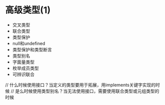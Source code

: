 # 高级类型(1)
- 交叉类型
- 联合类型
- 类型保护
- null和undefined
- 类型保护和类型断言
- 类型别名
- 字面量类型
- 枚举成员类型
- 可辨识联合

// 什么时候使用接口？当定义的类型要用于拓展，用implements关键字实现的时候
// 是么时候使用类型别名？当无法使用接口，需要使用联合类型或元组类型的时候
